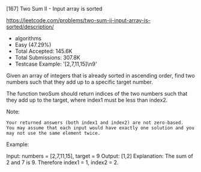 [167] Two Sum II - Input array is sorted  

https://leetcode.com/problems/two-sum-ii-input-array-is-sorted/description/

* algorithms
* Easy (47.29%)
* Total Accepted:    145.6K
* Total Submissions: 307.8K
* Testcase Example:  '[2,7,11,15]\n9'

Given an array of integers that is already sorted in ascending order, find two numbers such that they add up to a specific target number.

The function twoSum should return indices of the two numbers such that they add up to the target, where index1 must be less than index2.

Note:


	Your returned answers (both index1 and index2) are not zero-based.
	You may assume that each input would have exactly one solution and you may not use the same element twice.


Example:


Input: numbers = [2,7,11,15], target = 9
Output: [1,2]
Explanation: The sum of 2 and 7 is 9. Therefore index1 = 1, index2 = 2.

